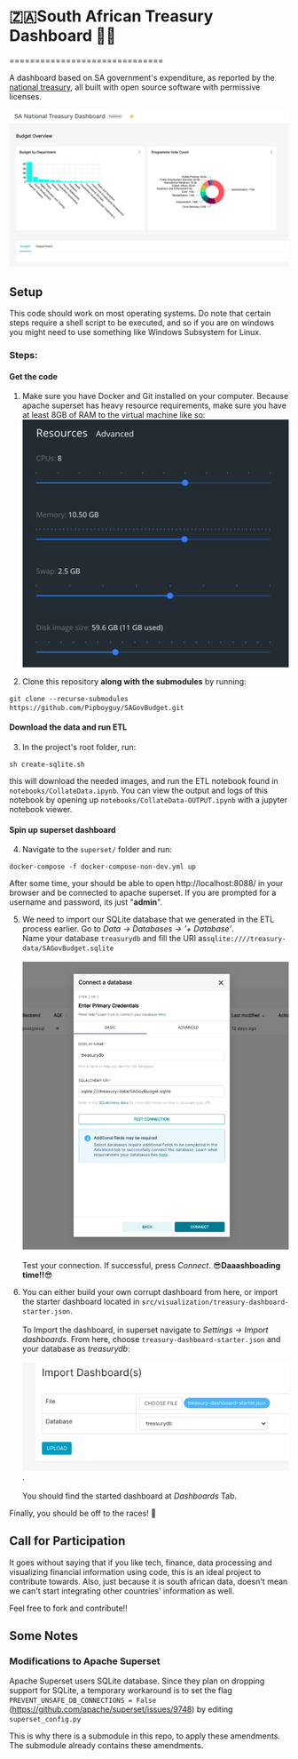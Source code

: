 # 🇿🇦South African Treasury Dashboard 💸🔥
==============================


A dashboard based on SA government's expenditure, as reported by the [national treasury](http://www.treasury.gov.za/statistics/Quarterly%20spending%20data/2020/), all built with open source software with permissive licenses.

![dashboard-pic](assets/dashboard-pic.png?raw=true)

## Setup

This code should work on most operating systems. Do note that certain steps require a shell script to be executed, and so if you are on windows you might need to use something like Windows Subsystem for Linux.

### Steps:
#### Get the code
1. Make sure you have Docker and Git installed on your computer. Because apache superset has heavy resource requirements, make sure you have at least 8GB of RAM to the virtual machine like so:<br><bt>![ =100x20](assets/docker-resources.png?raw=true)

3. Clone this repository **along with the submodules** by running:
```shell
git clone --recurse-submodules https://github.com/Pipboyguy/SAGovBudget.git
```

#### Download the data and run ETL
3. In the project's root folder, run:
```shell
sh create-sqlite.sh
```
this will download the needed images, and run the ETL notebook found in `notebooks/CollateData.ipynb`. You can view the output and logs of this notebook by opening up `notebooks/CollateData-OUTPUT.ipynb` with a jupyter notebook viewer.

#### Spin up superset dashboard
4. Navigate to the `superset/` folder and run:
```shell
docker-compose -f docker-compose-non-dev.yml up
```
After some time, your should be able to open http://localhost:8088/ in your browser and be connected to apache superset. If you are prompted for a username and password, its just "**admin**".

5. We need to import our SQLite database that we generated in the ETL process earlier.
Go to  *Data -> Databases -> '+ Database'*. <br>Name your database `treasurydb` and fill the URI as`sqlite:////treasury-data/SAGovBudget.sqlite`<br><br>![connet-to-db-pic](assets/howto-connect-to-db.png?raw=true)
<br><br>Test your connection. If successful, press *Connect*.
:sunglasses:**Daaashboading time!!**:sunglasses:

6. You can either build your own corrupt dashboard from here, or import the starter dashboard located in `src/visualization/treasury-dashboard-starter.json`.<br><br>To Import the dashboard, in superset navigate to *Settings -> Import dashboards*. From here, choose `treasury-dashboard-starter.json` and your database as *treasurydb*:<br><br>![import-dashboard](assets/import-dashboard-pic.png?raw=true).<br><br>You should find the started dashboard at *Dashboards* Tab.

Finally, you should be off to the races! :horse:

## Call for Participation

It goes without saying that if you like tech, finance, data processing and visualizing financial information using code, this is an ideal project to contribute towards. Also, just because it is south african data, doesn't mean we can't start integrating other countries' information as well.

Feel free to fork and contribute!!

## Some Notes

### Modifications to Apache Superset
Apache Superset users SQLite database. Since they plan on dropping support for SQLite, a temporary workaround is to set the flag `PREVENT_UNSAFE_DB_CONNECTIONS = False` (https://github.com/apache/superset/issues/9748) by editing `superset_config.py`



This is why there is a submodule in this repo, to apply these amendments. The submodule already contains
these amendments.
